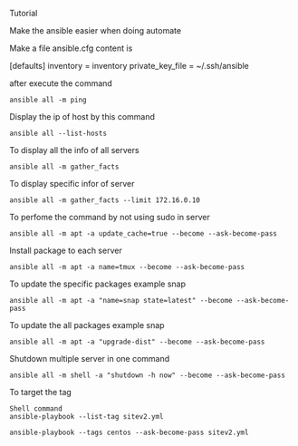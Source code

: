Tutorial

Make the ansible easier when doing automate

Make a file ansible.cfg content is

[defaults] inventory = inventory private_key_file = ~/.ssh/ansible

after execute the command

    ansible all -m ping

Display the ip of host by this command

    ansible all --list-hosts

To display all the info of all servers

    ansible all -m gather_facts

To display specific infor of server

    ansible all -m gather_facts --limit 172.16.0.10

To perfome the command by not using sudo in server

    ansible all -m apt -a update_cache=true --become --ask-become-pass

Install package to each server

    ansible all -m apt -a name=tmux --become --ask-become-pass

To update the specific packages example snap

    ansible all -m apt -a "name=snap state=latest" --become --ask-become-pass

To update the all packages example snap

    ansible all -m apt -a "upgrade-dist" --become --ask-become-pass

Shutdown multiple server in one command

    ansible all -m shell -a "shutdown -h now" --become --ask-become-pass

To target the tag
```
Shell command
ansible-playbook --list-tag sitev2.yml

ansible-playbook --tags centos --ask-become-pass sitev2.yml

```
